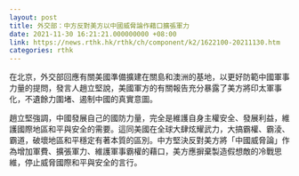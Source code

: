 ```yaml
---
layout: post
title: 外交部：中方反對美方以中國威脅論作藉口擴張軍力
date: 2021-11-30 16:21:21.000000000 +08:00
link: https://news.rthk.hk/rthk/ch/component/k2/1622100-20211130.htm
categories: rthk
---
```


在北京，外交部回應有關美國準備擴建在關島和澳洲的基地，以更好防範中國軍事力量的提問，發言人趙立堅說，美國軍方的有關報告充分暴露了美方將印太軍事化，不遺餘力圍堵、遏制中國的真實意圖。

趙立堅強調，中國發展自己的國防力量，完全是維護自身主權安全、發展利益，維護國際地區和平與安全的需要。這同美國在全球大肆炫耀武力，大搞霸權、霸淩、霸道，破壞地區和平穩定有著本質的區別。中方堅決反對美方將「中國威脅論」作為增加軍費、擴張軍力、維護軍事霸權的藉口，美方應摒棄製造假想敵的冷戰思維，停止威脅國際和平與安全的言行。
